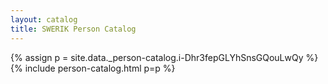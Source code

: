 ```yaml
---
layout: catalog
title: SWERIK Person Catalog
---
```

{% assign p = site.data._person-catalog.i-Dhr3fepGLYhSnsGQouLwQy %}
{% include person-catalog.html p=p %}

